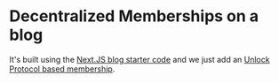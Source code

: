 # Decentralized Memberships on a blog

It's built using the [Next.JS blog starter code](https://github.com/vercel/next.js/tree/canary/examples/blog-starter) and we just add an [Unlock Protocol based membership](https://unlock-protocol.com/).
